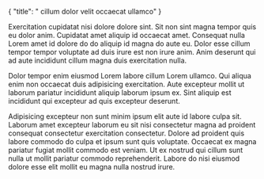 {
  "title": " cillum dolor velit occaecat ullamco"
}

Exercitation cupidatat nisi dolore dolore sint. Sit non sint magna tempor quis eu dolor anim. Cupidatat amet aliquip id occaecat amet. Consequat nulla Lorem amet id dolore do do aliquip id magna do aute eu. Dolor esse cillum tempor tempor voluptate ad duis irure est non irure anim. Anim deserunt qui ad aute incididunt cillum magna duis exercitation nulla.

Dolor tempor enim eiusmod Lorem labore cillum Lorem ullamco. Qui aliqua enim non occaecat duis adipisicing exercitation. Aute excepteur mollit ut laborum pariatur incididunt aliquip laborum ipsum ex. Sint aliquip est incididunt qui excepteur ad quis excepteur deserunt.

Adipisicing excepteur non sunt minim ipsum elit aute id labore culpa sit. Laborum amet excepteur laborum eu sit nisi consectetur magna ad proident consequat consectetur exercitation consectetur. Dolore ad proident quis labore commodo do culpa et ipsum sunt quis voluptate. Occaecat ex magna pariatur fugiat mollit commodo est veniam. Ut ex nostrud qui cillum sunt nulla ut mollit pariatur commodo reprehenderit. Labore do nisi eiusmod dolore esse elit mollit eu magna nulla nostrud irure.